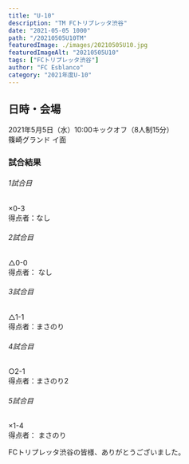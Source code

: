 ```yaml
---
title: "U-10"
description: "TM FCトリプレッタ渋谷"
date: "2021-05-05 1000"
path: "/20210505U10TM"
featuredImage: ./images/20210505U10.jpg
featuredImageAlt: "20210505U10"
tags: ["FCトリプレッタ渋谷"]
author: "FC Esblanco"
category: "2021年度U-10"
---
```



## 日時・会場

2021年5月5日（水）10:00キックオフ（8人制15分）  
篠崎グランド イ面  

### 試合結果

######  1試合目  
×0-3  
得点者：なし

###### 2試合目  
△0-0  
得点者： なし

######  3試合目  
△1-1  
得点者：まさのり

######  4試合目  
○2-1    
得点者：まさのり2

###### 5試合目  
×1-4    
得点者： まさのり

 
FCトリプレッタ渋谷の皆様、ありがとうございました。
